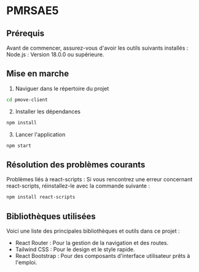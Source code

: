 # PMRSAE5
## Prérequis

Avant de commencer, assurez-vous d'avoir les outils suivants installés :
Node.js : Version 18.0.0 ou supérieure.

## Mise en marche

1. Naviguer dans le répertoire du projet
```bash
cd pmove-client
```

2. Installer les dépendances
```bash
npm install
```

3. Lancer l'application
```bash
npm start
```

## Résolution des problèmes courants
Problèmes liés à react-scripts :
Si vous rencontrez une erreur concernant react-scripts, réinstallez-le avec la commande suivante :

```bash
npm install react-scripts
```

## Bibliothèques utilisées
Voici une liste des principales bibliothèques et outils dans ce projet :
- React Router : Pour la gestion de la navigation et des routes.
- Tailwind CSS : Pour le design et le style rapide.
- React Bootstrap : Pour des composants d'interface utilisateur prêts à l'emploi.

